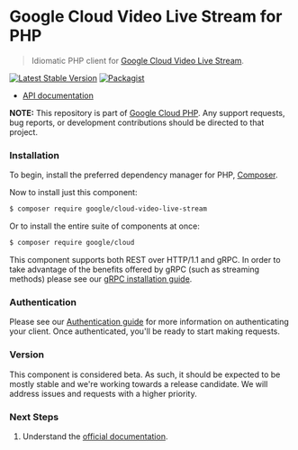 # Google Cloud Video Live Stream for PHP

> Idiomatic PHP client for [Google Cloud Video Live Stream](https://cloud.google.com/livestream).

[![Latest Stable Version](https://poser.pugx.org/google/cloud-video-live-stream/v/stable)](https://packagist.org/packages/google/cloud-video-live-stream) [![Packagist](https://img.shields.io/packagist/dm/google/cloud-video-live-stream.svg)](https://packagist.org/packages/google/cloud-video-live-stream)

* [API documentation](http://googleapis.github.io/google-cloud-php/#/docs/cloud-video-live-stream/latest/videolivestream/readme)

**NOTE:** This repository is part of [Google Cloud PHP](https://github.com/googleapis/google-cloud-php). Any
support requests, bug reports, or development contributions should be directed to
that project.

### Installation

To begin, install the preferred dependency manager for PHP, [Composer](https://getcomposer.org/).

Now to install just this component:

```sh
$ composer require google/cloud-video-live-stream
```

Or to install the entire suite of components at once:

```sh
$ composer require google/cloud
```

This component supports both REST over HTTP/1.1 and gRPC. In order to take advantage of the benefits offered by gRPC (such as streaming methods)
please see our [gRPC installation guide](https://cloud.google.com/php/grpc).

### Authentication

Please see our [Authentication guide](https://github.com/googleapis/google-cloud-php/blob/main/AUTHENTICATION.md) for more information
on authenticating your client. Once authenticated, you'll be ready to start making requests.

### Version

This component is considered beta. As such, it should be expected to be mostly
stable and we're working towards a release candidate. We will address issues
and requests with a higher priority.

### Next Steps

1. Understand the [official documentation](https://cloud.google.com/livestream/docs).
